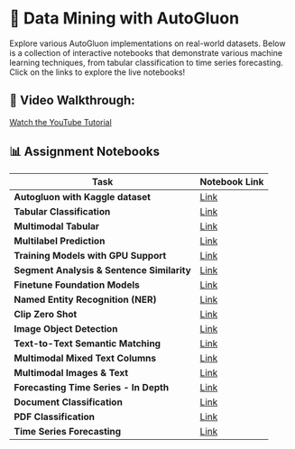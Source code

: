 # 🚀 Data Mining with AutoGluon

Explore various AutoGluon implementations on real-world datasets. Below is a collection of interactive notebooks that demonstrate various machine learning techniques, from tabular classification to time series forecasting. Click on the links to explore the live notebooks!



## 🎥 Video Walkthrough:
[Watch the YouTube Tutorial]((https://youtu.be/W5IRCsoe_us))



## 📊 Assignment Notebooks

| Task | Notebook Link |
|----------------------------------------------|---------------------------------------------------------------------------------------------------------|
| **Autogluon with Kaggle dataset** | [Link](https://colab.research.google.com/drive/1UF7c6zvXmcom264Wlsxc546zsbiWUR5_) |
| **Tabular Classification** | [Link](https://colab.research.google.com/drive/1gdinv0WgJ1OYuVusETpNn2CrUeeNgnxj) |
| **Multimodal Tabular** | [Link](https://colab.research.google.com/drive/1i1LKVR9Oyaa3tLLsJoBy4k2zNlWpLiGj#scrollTo=ad480e57) |
| **Multilabel Prediction** | [Link](https://colab.research.google.com/drive/1Lov4-aVDZVLpYs40vVyS7PLMUm8dXvPP#scrollTo=e796708d) |
| **Training Models with GPU Support** | [Link](https://colab.research.google.com/drive/1RqeDet1QaBn3kHpYPUjK_5OfQh7Lpnad#scrollTo=fb52a296) |
| **Segment Analysis & Sentence Similarity** | [Link](https://colab.research.google.com/drive/1NweddoM-HD5HPTF8EkbxsduAt6acLFJz#scrollTo=d2535bb3) |
| **Finetune Foundation Models** | [Link](https://colab.research.google.com/drive/10DVn63Pipg_uMj6RO30m9XHyfqHMYo88#scrollTo=9f79a6f4) |
| **Named Entity Recognition (NER)** | [Link](https://colab.research.google.com/drive/1lAnkDjxbWk0eT818UwqqosUvDicjn__l#scrollTo=fb74845a) |
| **Clip Zero Shot** | [Link](https://colab.research.google.com/drive/1GJyxKmOdOUvuW3GEpHSVXo6bkncQgwRW#scrollTo=5c55bd15) |
| **Image Object Detection** | [Link](https://colab.research.google.com/drive/1rcZ2qtflXvPhpC-9r-AZE1K_9UD7g79A?usp=sharing) |
| **Text-to-Text Semantic Matching** | [Link](https://colab.research.google.com/drive/1qSRwEOAjmAVc9NYEd-QJVtPf9po734UZ#scrollTo=2d2db12c) |
| **Multimodal Mixed Text Columns** | [Link](https://colab.research.google.com/drive/1169nk5tMzDKreWg_9TicoDLebOen8YPP#scrollTo=72c67048) |
| **Multimodal Images & Text** | [Link](https://colab.research.google.com/drive/1Wp_g3jyx7e2mdj7ZjIdFkXfcf-uyPonf#scrollTo=nRTQOVg61K8-) |
| **Forecasting Time Series - In Depth** | [Link](https://colab.research.google.com/drive/1JmwZMuArk880fCMXSvkOqX74kp-bzBBX#scrollTo=5fb03059) |
| **Document Classification** | [Link](https://colab.research.google.com/drive/10iIyo8qb1Jt5dxB7mvKMsY9U9NWfwyTe#scrollTo=7c43dcaf-0cc7-4b0c-b8d3-87982dabd383) |
| **PDF Classification** | [Link](https://colab.research.google.com/drive/1JqGUa91X3jlg_6ADaLXL5lzuWz7JxcMr#scrollTo=aa00faab-252f-44c9-b8f7-57131aa8251c) |
| **Time Series Forecasting** | [Link](https://colab.research.google.com/drive/1_gO3UvLDvoHH4-TBX5_Kn9A7WINi0OHt#scrollTo=BrZKldVCLaBb) |




